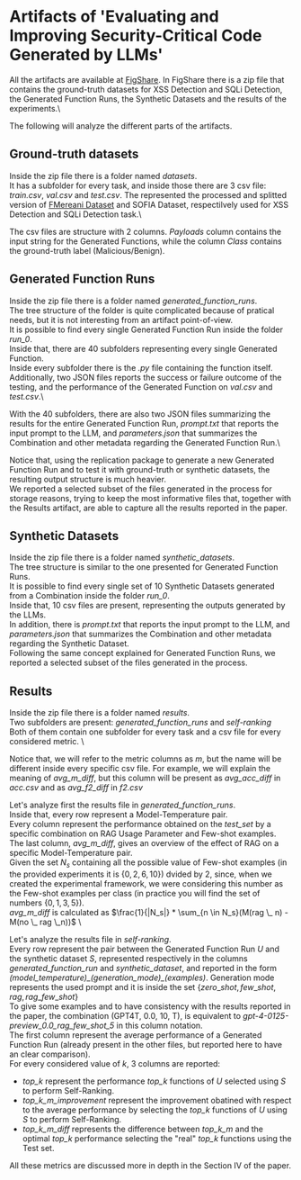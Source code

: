 # Artifacts of 'Evaluating and Improving Security-Critical Code Generated by LLMs'

All the artifacts are available at [FigShare](https://figshare.com/s/bb6fb28ab79d846daeb3).
In FigShare there is a zip file that contains the ground-truth datasets for XSS Detection and SQLi Detection, the Generated Function Runs, the Synthetic Datasets and the results of the experiments.\

The following will analyze the different parts of the artifacts.

## Ground-truth datasets

Inside the zip file there is a folder named *datasets*.\
It has a subfolder for every task, and inside those there are 3 csv file: *train.csv*, *val.csv* and *test.csv*.
The represented the processed and splitted version of [FMereani Dataset](https://github.com/fmereani/Cross-Site-Scripting-XSS/blob/master/XSSDataSets/Payloads.csv) and SOFIA Dataset, respectilvely used for XSS Detection and SQLi Detection task.\

The csv files are structure with 2 columns. *Payloads* column contains the input string for the Generated Functions, while the column *Class* contains the ground-truth label (Malicious/Benign).


## Generated Function Runs
Inside the zip file there is a folder named *generated_function_runs*.\
The tree structure of the folder is quite complicated because of pratical needs, but it is not interesting from an artifact point-of-view.\
It is possible to find every single Generated Function Run inside the folder *run_0*.\
Inside that, there are 40 subfolders representing every single Generated Function.\
Inside every subfolder there is the *.py* file containing the function itself.\
Additionally, two JSON files reports the success or failure outcome of the testing, and the performance of the Generated Function on *val.csv* and *test.csv*.\

With the 40 subfolders, there are also two JSON files summarizing the results for the entire Generated Function Run, *prompt.txt* that reports the input prompt to the LLM, and *parameters.json* that summarizes the Combination and other metadata regarding the Generated Function Run.\

Notice that, using the replication package to generate a new Generated Function Run and to test it with ground-truth or synthetic datasets, the resulting output structure is much heavier.\
We reported a selected subset of the files generated in the process for storage reasons, trying to keep the most informative files that, together with the Results artifact, are able to capture all the results reported in the paper.


## Synthetic Datasets
Inside the zip file there is a folder named *synthetic_datasets*.\
The tree structure is similar to the one presented for Generated Function Runs.\
It is possible to find every single set of 10 Synthetic Datasets generated from a Combination inside the folder *run_0*.\
Inside that, 10 csv files are present, representing the outputs generated by the LLMs.\
In addition, there is *prompt.txt* that reports the input prompt to the LLM, and *parameters.json* that summarizes the Combination and other metadata regarding the Synthetic Dataset.\
Following the same concept explained for Generated Function Runs, we reported a selected subset of the files generated in the process.

## Results
Inside the zip file there is a folder named *results*. \
Two subfolders are present: *generated_function_runs* and *self-ranking*\
Both of them contain one subfolder for every task and a csv file for every considered metric. \

Notice that, we will refer to the metric columns as *m*, but the name will be different inside every specific csv file.
For example, we will explain the meaning of *avg_m_diff*, but this column will be present as *avg_acc_diff* in *acc.csv* and as *avg_f2_diff* in *f2.csv*

Let's analyze first the results file in *generated_function_runs*.\
Inside that, every row represent a Model-Temperature pair. \
Every column represent the performance obtained on the *test_set* by a specific combination on RAG Usage Parameter and Few-shot examples.
The last column, *avg_m_diff*, gives an overview of the effect of RAG on a specific Model-Temperature pair. \
Given the set $N_s$ containing all the possible value of Few-shot examples (in the provided experiments it is $\{0, 2, 6, 10\}$) dvided by 2, since, when we created the experimental framework, we were considering this number as the Few-shot examples per class (in practice you will find the set of numbers $\{0, 1, 3, 5\}$). \
*avg_m_diff* is calculated as $\frac{1}{|N_s|} * \sum_{n \in N_s}(M(rag \_ n) - M(no \_ rag \_n))$ \\

Let's analyze the results file in *self-ranking*. \
Every row represent the pair between the Generated Function Run $U$ and the synthetic dataset $S$, represented respectively in the columns *generated_function_run* and *synthetic_dataset*, and reported in the form *(model\_temperature)\_(generation_mode)\_(examples)*. Generation mode represents the used prompt and it is inside the set $\{zero\_shot, few\_shot, rag, rag\_few\_shot\}$ \
To give some examples and to have consistency with the results reported in the paper, the combination (GPT4T, 0.0, 10, T), is equivalent to *gpt-4-0125-preview_0.0_rag_few_shot_5* in this column notation. \
The first column represent the average performance of a Generated Function Run (already present in the other files, but reported here to have an clear comparison).\
For every considered value of $k$, 3 columns are reported:

+ *top\_k* represent the performance  *top\_k* functions of $U$ selected using $S$ to perform Self-Ranking.
+ *top\_k\_m\_improvement* represent the improvement obatined with respect to the average performance by selecting the *top\_k* functions of $U$ using $S$ to perform Self-Ranking.
+ *top\_k\_m\_diff* represents the difference between *top\_k\_m* and the optimal *top\_k* performance selecting the "real" *top\_k* functions using the Test set.

All these metrics are discussed more in depth in the Section IV of the paper.